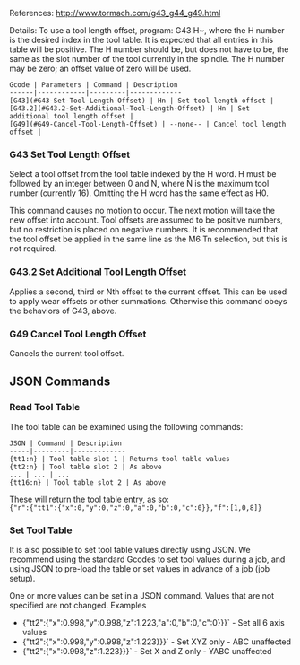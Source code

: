 References:
http://www.tormach.com/g43_g44_g49.html


Details:
To use a tool length offset, program: G43 H~, where the H number is the desired index in the tool table. It is expected that all entries in this table will be positive. The H number should be, but does not have to be, the same as the slot number of the tool currently in the spindle. The H number may be zero; an offset value of zero will be used. 


	Gcode | Parameters | Command | Description
	------|------------|---------|-------------
	[G43](#G43-Set-Tool-Length-Offset) | Hn | Set tool length offset | 
	[G43.2](#G43.2-Set-Additional-Tool-Length-Offset) | Hn | Set additional tool length offset | 
	[G49](#G49-Cancel-Tool-Length-Offset) | --none-- | Cancel tool length offset | 

### G43 Set Tool Length Offset

Select a tool offset from the tool table indexed by the H word. H must be followed by an integer between 0 and N, where N is the maximum tool number (currently 16). Omitting the H word has the same effect as H0.

This command causes no motion to occur. The next motion will take the new offset into account. Tool offsets are assumed to be positive numbers, but no restriction is placed on negative numbers. It is recommended that the tool offset be applied in the same line as the M6 Tn selection, but this is not required.

### G43.2 Set Additional Tool Length Offset

Applies a second, third or Nth offset to the current offset. This can be used to apply wear offsets or other summations. Otherwise this command obeys the behaviors of G43, above.

### G49 Cancel Tool Length Offset

Cancels the current tool offset.

## JSON Commands

### Read Tool Table
The tool table can be examined using the following commands:

	JSON | Command | Description
	-----|---------|-------------
	{tt1:n} | Tool table slot 1 | Returns tool table values
	{tt2:n} | Tool table slot 2 | As above
	... | ... | ...
	{tt16:n} | Tool table slot 2 | As above

These will return the tool table entry, as so:<br>
`{"r":{"tt1":{"x":0,"y":0,"z":0,"a":0,"b":0,"c":0}},"f":[1,0,8]}`

### Set Tool Table
It is also possible to set tool table values directly using JSON. We recommend using the standard Gcodes to set tool values during a job, and using JSON to pre-load the table or set values in advance of a job (job setup).

One or more values can be set in a JSON command. Values that are not specified are not changed. Examples

- {"tt2":{"x":0.998,"y":0.998,"z":1.223,"a":0,"b":0,"c":0}}}` - Set all 6 axis values
- {"tt2":{"x":0.998,"y":0.998,"z":1.223}}}` - Set XYZ only - ABC unaffected
- {"tt2":{"x":0.998,"z":1.223}}}` - Set X and Z only - YABC unaffected

